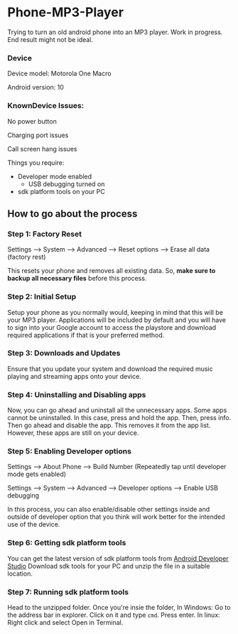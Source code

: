# Phone-MP3-Player
Trying to turn an old android phone into an MP3 player. Work in progress. End result might not be ideal.

### Device
Device model: Motorola One Macro

Android version: 10

### KnownDevice Issues:
No power button

Charging port issues

Call screen hang issues

Things you require:
+ Developer mode enabled
    + USB debugging turned on
+ sdk platform tools on your PC

## How to go about the process

### Step 1: Factory Reset

Settings --> System --> Advanced --> Reset options --> Erase all data (factory rest)

This resets your phone and removes all existing data. So, **make sure to backup all necessary files** before this process.

### Step 2: Initial Setup
Setup your phone as you normally would, keeping in mind that this will be your MP3 player. Applications will be included by default and you will have to sign into your Google account to access the playstore and download required applications if that is your preferred method.

### Step 3: Downloads and Updates
Ensure that you update your system and download the required music playing and streaming apps onto your device.

### Step 4: Uninstalling and Disabling apps
Now, you can go ahead and uninstall all the unnecessary apps. Some apps cannot be uninstalled. In this case, press and hold the app. Then, press info. Then go ahead and disable the app. This removes it from the app list. However, these apps are still on your device.

### Step 5: Enabling Developer options

Settings --> About Phone --> Build Number (Repeatedly tap until developer mode gets enabled)

Settings --> System --> Advanced --> Developer options --> Enable USB debugging

In this process, you can also enable/disable other settings inside and outside of developer option that you think will work better for the intended use of the device.

### Step 6: Getting sdk platform tools
You can get the latest version of sdk platform tools from [Android Developer Studio](https://developer.android.com/tools/releases/platform-tools)
Download sdk tools for your PC and unzip the file in a suitable location.

### Step 7: Running sdk platform tools
Head to the unzipped folder. Once you're insie the folder,
In Windows: Go to the address bar in explorer. Click on it and type `cmd`. Press enter.
In linux: Right click and select Open in Terminal.
